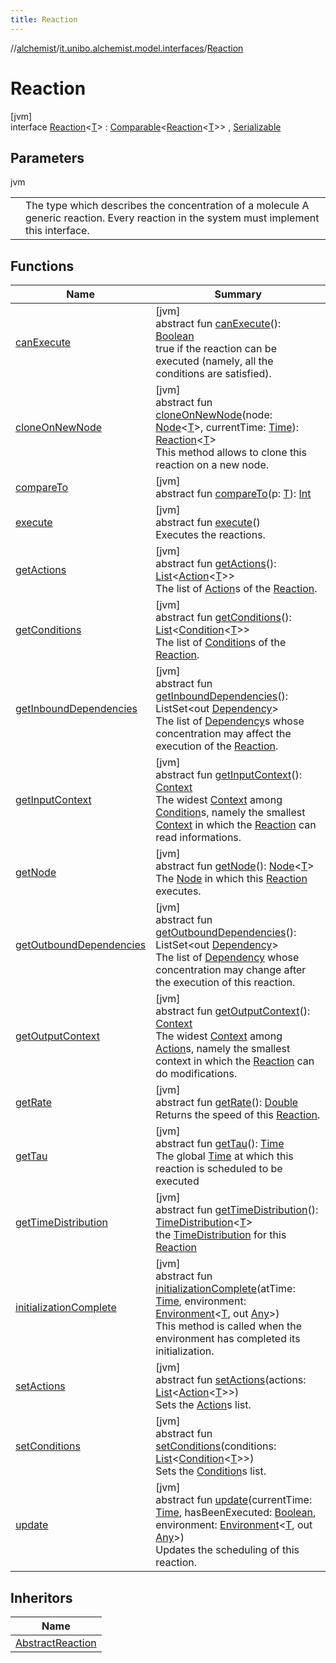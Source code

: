 ```yaml
---
title: Reaction
---
```

//[alchemist](../../../index.html)/[it.unibo.alchemist.model.interfaces](../index.html)/[Reaction](index.html)



# Reaction



[jvm]\
interface [Reaction](index.html)<[T](index.html)> : [Comparable](https://docs.oracle.com/javase/8/docs/api/java/lang/Comparable.html)<[Reaction](index.html)<[T](../../it.unibo.alchemist.boundary.interfaces/-output-monitor/index.html)>> , [Serializable](https://docs.oracle.com/javase/8/docs/api/java/io/Serializable.html)



## Parameters


jvm

| | |
|---|---|
| <T> | The type which describes the concentration of a molecule A generic reaction. Every reaction in the system must implement this interface. |



## Functions


| Name | Summary |
|---|---|
| [canExecute](can-execute.html) | [jvm]<br>abstract fun [canExecute](can-execute.html)(): [Boolean](https://kotlinlang.org/api/latest/jvm/stdlib/kotlin/-boolean/index.html)<br>true if the reaction can be executed (namely, all the conditions are satisfied). |
| [cloneOnNewNode](clone-on-new-node.html) | [jvm]<br>abstract fun [cloneOnNewNode](clone-on-new-node.html)(node: [Node](../-node/index.html)<[T](../../it.unibo.alchemist.boundary.interfaces/-output-monitor/index.html)>, currentTime: [Time](../-time/index.html)): [Reaction](index.html)<[T](../../it.unibo.alchemist.boundary.interfaces/-output-monitor/index.html)><br>This method allows to clone this reaction on a new node. |
| [compareTo](../-g-p-s-point/index.html#-1554281679%2FFunctions%2F-134779887) | [jvm]<br>abstract fun [compareTo](../-g-p-s-point/index.html#-1554281679%2FFunctions%2F-134779887)(p: [T](../../it.unibo.alchemist.boundary.interfaces/-output-monitor/index.html)): [Int](https://kotlinlang.org/api/latest/jvm/stdlib/kotlin/-int/index.html) |
| [execute](execute.html) | [jvm]<br>abstract fun [execute](execute.html)()<br>Executes the reactions. |
| [getActions](get-actions.html) | [jvm]<br>abstract fun [getActions](get-actions.html)(): [List](https://docs.oracle.com/javase/8/docs/api/java/util/List.html)<[Action](../-action/index.html)<[T](../../it.unibo.alchemist.boundary.interfaces/-output-monitor/index.html)>><br>The list of [Action](../-action/index.html)s of the [Reaction](index.html). |
| [getConditions](get-conditions.html) | [jvm]<br>abstract fun [getConditions](get-conditions.html)(): [List](https://docs.oracle.com/javase/8/docs/api/java/util/List.html)<[Condition](../-condition/index.html)<[T](../../it.unibo.alchemist.boundary.interfaces/-output-monitor/index.html)>><br>The list of [Condition](../-condition/index.html)s of the [Reaction](index.html). |
| [getInboundDependencies](get-inbound-dependencies.html) | [jvm]<br>abstract fun [getInboundDependencies](get-inbound-dependencies.html)(): ListSet<out [Dependency](../-dependency/index.html)><br>The list of [Dependency](../-dependency/index.html)s whose concentration may affect the execution of the [Reaction](index.html). |
| [getInputContext](get-input-context.html) | [jvm]<br>abstract fun [getInputContext](get-input-context.html)(): [Context](../-context/index.html)<br>The widest [Context](../-context/index.html) among [Condition](../-condition/index.html)s, namely the smallest [Context](../-context/index.html) in which the [Reaction](index.html) can read informations. |
| [getNode](get-node.html) | [jvm]<br>abstract fun [getNode](get-node.html)(): [Node](../-node/index.html)<[T](../../it.unibo.alchemist.boundary.interfaces/-output-monitor/index.html)><br>The [Node](../-node/index.html) in which this [Reaction](index.html) executes. |
| [getOutboundDependencies](get-outbound-dependencies.html) | [jvm]<br>abstract fun [getOutboundDependencies](get-outbound-dependencies.html)(): ListSet<out [Dependency](../-dependency/index.html)><br>The list of [Dependency](../-dependency/index.html) whose concentration may change after the execution of this reaction. |
| [getOutputContext](get-output-context.html) | [jvm]<br>abstract fun [getOutputContext](get-output-context.html)(): [Context](../-context/index.html)<br>The widest [Context](../-context/index.html) among [Action](../-action/index.html)s, namely the smallest context in which the [Reaction](index.html) can do modifications. |
| [getRate](get-rate.html) | [jvm]<br>abstract fun [getRate](get-rate.html)(): [Double](https://kotlinlang.org/api/latest/jvm/stdlib/kotlin/-double/index.html)<br>Returns the speed of this [Reaction](index.html). |
| [getTau](get-tau.html) | [jvm]<br>abstract fun [getTau](get-tau.html)(): [Time](../-time/index.html)<br>The global [Time](../-time/index.html) at which this reaction is scheduled to be executed |
| [getTimeDistribution](get-time-distribution.html) | [jvm]<br>abstract fun [getTimeDistribution](get-time-distribution.html)(): [TimeDistribution](../-time-distribution/index.html)<[T](../../it.unibo.alchemist.boundary.interfaces/-output-monitor/index.html)><br>the [TimeDistribution](../-time-distribution/index.html) for this [Reaction](index.html) |
| [initializationComplete](initialization-complete.html) | [jvm]<br>abstract fun [initializationComplete](initialization-complete.html)(atTime: [Time](../-time/index.html), environment: [Environment](../-environment/index.html)<[T](../../it.unibo.alchemist.boundary.interfaces/-output-monitor/index.html), out [Any](https://kotlinlang.org/api/latest/jvm/stdlib/kotlin/-any/index.html)>)<br>This method is called when the environment has completed its initialization. |
| [setActions](set-actions.html) | [jvm]<br>abstract fun [setActions](set-actions.html)(actions: [List](https://docs.oracle.com/javase/8/docs/api/java/util/List.html)<[Action](../-action/index.html)<[T](../../it.unibo.alchemist.boundary.interfaces/-output-monitor/index.html)>>)<br>Sets the [Action](../-action/index.html)s list. |
| [setConditions](set-conditions.html) | [jvm]<br>abstract fun [setConditions](set-conditions.html)(conditions: [List](https://docs.oracle.com/javase/8/docs/api/java/util/List.html)<[Condition](../-condition/index.html)<[T](../../it.unibo.alchemist.boundary.interfaces/-output-monitor/index.html)>>)<br>Sets the [Condition](../-condition/index.html)s list. |
| [update](update.html) | [jvm]<br>abstract fun [update](update.html)(currentTime: [Time](../-time/index.html), hasBeenExecuted: [Boolean](https://kotlinlang.org/api/latest/jvm/stdlib/kotlin/-boolean/index.html), environment: [Environment](../-environment/index.html)<[T](../../it.unibo.alchemist.boundary.interfaces/-output-monitor/index.html), out [Any](https://kotlinlang.org/api/latest/jvm/stdlib/kotlin/-any/index.html)>)<br>Updates the scheduling of this reaction. |


## Inheritors


| Name |
|---|
| [AbstractReaction](../../it.unibo.alchemist.model.implementations.reactions/-abstract-reaction/index.html) |

